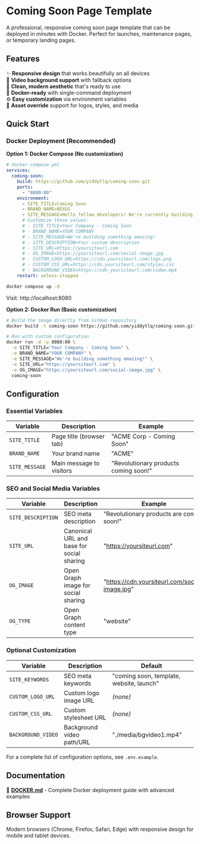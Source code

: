 # Coming Soon Page Template

A professional, responsive coming soon page template that can be deployed in minutes with Docker. Perfect for launches, maintenance pages, or temporary landing pages.

## Features

✨ **Responsive design** that works beautifully on all devices  
🎥 **Video background support** with fallback options  
🎨 **Clean, modern aesthetic** that's ready to use  
🐳 **Docker-ready** with single-command deployment  
⚙️ **Easy customization** via environment variables  
🔧 **Asset override** support for logos, styles, and media  

## Quick Start

### Docker Deployment (Recommended)

**Option 1: Docker Compose (No customization)**
```yaml
# docker-compose.yml
services:
  coming-soon:
    build: https://github.com/yiddytlq/coming-soon.git
    ports:
      - "8080:80"
    environment:
      - SITE_TITLE=Coming Soon
      - BRAND_NAME=NEXUS
      - SITE_MESSAGE=Hello fellow developers! We're currently building our new application.
      # Customize these values:
      # - SITE_TITLE=Your Company - Coming Soon
      # - BRAND_NAME=YOUR COMPANY
      # - SITE_MESSAGE=We're building something amazing!
      # - SITE_DESCRIPTION=Your custom description
      # - SITE_URL=https://yoursiteurl.com
      # - OG_IMAGE=https://yoursiteurl.com/social-image.jpg
      # - CUSTOM_LOGO_URL=https://cdn.yoursiteurl.com/logo.png
      # - CUSTOM_CSS_URL=https://cdn.yoursiteurl.com/styles.css
      # - BACKGROUND_VIDEO=https://cdn.yoursiteurl.com/video.mp4
    restart: unless-stopped
```
```bash
docker compose up -d
```
Visit: http://localhost:8080

**Option 2: Docker Run (Basic customization)**
```bash
# Build the image directly from GitHub repository
docker build -t coming-soon https://github.com/yiddytlq/coming-soon.git

# Run with custom configuration
docker run -d -p 8080:80 \
  -e SITE_TITLE="Your Company - Coming Soon" \
  -e BRAND_NAME="YOUR COMPANY" \
  -e SITE_MESSAGE="We're building something amazing!" \
  -e SITE_URL="https://yoursiteurl.com" \
  -e OG_IMAGE="https://yoursiteurl.com/social-image.jpg" \
  coming-soon
```

## Configuration

### Essential Variables
| Variable | Description | Example |
|----------|-------------|---------|
| `SITE_TITLE` | Page title (browser tab) | "ACME Corp - Coming Soon" |
| `BRAND_NAME` | Your brand name | "ACME" |
| `SITE_MESSAGE` | Main message to visitors | "Revolutionary products coming soon!" |

### SEO and Social Media Variables
| Variable | Description | Example |
|----------|-------------|---------|
| `SITE_DESCRIPTION` | SEO meta description | "Revolutionary products are coming soon!" |
| `SITE_URL` | Canonical URL and base for social sharing | "https://yoursiteurl.com" |
| `OG_IMAGE` | Open Graph image for social sharing | "https://cdn.yoursiteurl.com/social-image.jpg" |
| `OG_TYPE` | Open Graph content type | "website" |

### Optional Customization
| Variable | Description | Default |
|----------|-------------|---------|
| `SITE_KEYWORDS` | SEO meta keywords | "coming soon, template, website, launch" |
| `CUSTOM_LOGO_URL` | Custom logo image URL | _(none)_ |
| `CUSTOM_CSS_URL` | Custom stylesheet URL | _(none)_ |
| `BACKGROUND_VIDEO` | Background video path/URL | "./media/bgvideo1.mp4" |

For a complete list of configuration options, see `.env.example`.

## Documentation

📖 **[DOCKER.md](DOCKER.md)** - Complete Docker deployment guide with advanced examples  

## Browser Support

Modern browsers (Chrome, Firefox, Safari, Edge) with responsive design for mobile and tablet devices.